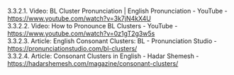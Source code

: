 3.3.2.1. Video: BL Cluster Pronunciation | English Pronunciation - YouTube - https://www.youtube.com/watch?v=3k7jN4kX4U  
3.3.2.2. Video: How to Pronounce BL Clusters - YouTube - https://www.youtube.com/watch?v=0z1gT2g3w5s  
3.3.2.3. Article: English Consonant Clusters: BL - Pronunciation Studio - https://pronunciationstudio.com/bl-clusters/  
3.3.2.4. Article: Consonant Clusters in English - Hadar Shemesh - https://hadarshemesh.com/magazine/consonant-clusters/  

